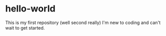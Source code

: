 # hello-world
This is my first repository (well second really)
I'm new to coding and can't wait to get started.
